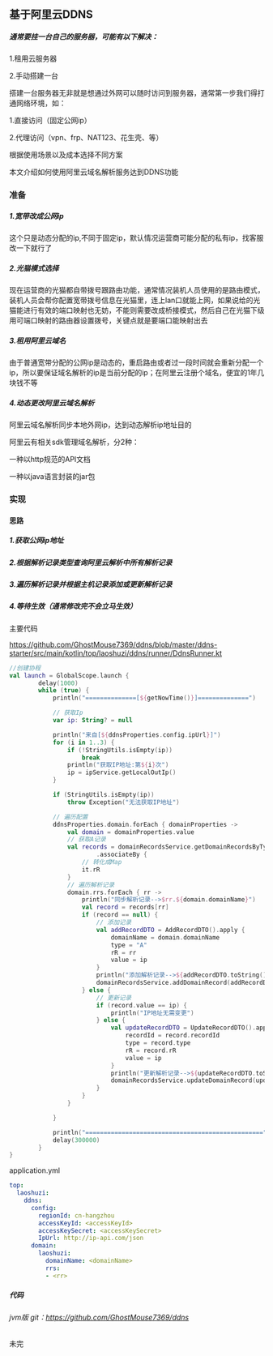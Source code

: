 ## 基于阿里云DDNS



##### 通常要挂一台自己的服务器，可能有以下解决：

1.租用云服务器

2.手动搭建一台

搭建一台服务器无非就是想通过外网可以随时访问到服务器，通常第一步我们得打通网络环境，如：

1.直接访问（固定公网ip）

2.代理访问（vpn、frp、NAT123、花生壳、等）

根据使用场景以及成本选择不同方案 

本文介绍如何使用阿里云域名解析服务达到DDNS功能



### 准备

##### 1.宽带改成公网ip

这个只是动态分配的ip,不同于固定ip，默认情况运营商可能分配的私有ip，找客服改一下就行了

##### 2.光猫模式选择

现在运营商的光猫都自带拨号跟路由功能，通常情况装机人员使用的是路由模式，装机人员会帮你配置宽带拨号信息在光猫里，连上lan口就能上网，如果说给的光猫能进行有效的端口映射也无妨，不能则需要改成桥接模式，然后自己在光猫下级用可端口映射的路由器设置拨号，关键点就是要端口能映射出去

##### 3.租用阿里云域名

由于普通宽带分配的公网ip是动态的，重启路由或者过一段时间就会重新分配一个ip，所以要保证域名解析的ip是当前分配的ip；在阿里云注册个域名，便宜的1年几块钱不等

##### 4.动态更改阿里云域名解析

阿里云域名解析同步本地外网ip，达到动态解析ip地址目的

阿里云有相关sdk管理域名解析，分2种：

一种以http规范的API文档

一种以java语言封装的jar包



### 实现

#### 思路

##### 1.获取公网ip地址

##### 2.根据解析记录类型查询阿里云解析中所有解析记录

##### 3.遍历解析记录并根据主机记录添加或更新解析记录

##### 4.等待生效（通常修改完不会立马生效）

主要代码

<https://github.com/GhostMouse7369/ddns/blob/master/ddns-starter/src/main/kotlin/top/laoshuzi/ddns/runner/DdnsRunner.kt> 

```kotlin
//创建协程
val launch = GlobalScope.launch {
        delay(1000)
        while (true) {
            println("==============[${getNowTime()}]==============")

            // 获取Ip
            var ip: String? = null

            println("来自[${ddnsProperties.config.ipUrl}]")
            for (i in 1..3) {
                if (!StringUtils.isEmpty(ip))
                    break
                println("获取IP地址:第${i}次")
                ip = ipService.getLocalOutIp()
            }

            if (StringUtils.isEmpty(ip))
                throw Exception("无法获取IP地址")

            // 遍历配置
            ddnsProperties.domain.forEach { domainProperties ->
                val domain = domainProperties.value
                // 获取A记录
                val records = domainRecordsService.getDomainRecordsByType(domain.domainName, "A")
                        .associateBy {
                    // 转化成Map
                    it.rR
                }
                // 遍历解析记录
                domain.rrs.forEach { rr ->
                    println("同步解析记录-->$rr.${domain.domainName}")
                    val record = records[rr]
                    if (record == null) {
                        // 添加记录
                        val addRecordDTO = AddRecordDTO().apply {
                            domainName = domain.domainName
                            type = "A"
                            rR = rr
                            value = ip
                        }
                        println("添加解析记录-->${addRecordDTO.toString()}")
                        domainRecordsService.addDomainRecord(addRecordDTO)
                    } else {
                        // 更新记录
                        if (record.value == ip) {
                            println("IP地址无需变更")
                        } else {
                            val updateRecordDTO = UpdateRecordDTO().apply {
                                recordId = record.recordId
                                type = record.type
                                rR = record.rR
                                value = ip
                            }
                            println("更新解析记录-->${updateRecordDTO.toString()}")
                            domainRecordsService.updateDomainRecord(updateRecordDTO)
                        }
                    }
                }

            }

            println("=================================================")
            delay(300000)
        }
}
```

application.yml 

```yaml
top:
  laoshuzi:
    ddns:
      config:
        regionId: cn-hangzhou
        accessKeyId: <accessKeyId>
        accessKeySecret: <accessKeySecret>
        IpUrl: http://ip-api.com/json
      domain:
        laoshuzi:
          domainName: <domainName>
          rrs:
          - <rr>
```



##### 代码

###### jvm版 git：<https://github.com/GhostMouse7369/ddns> 



未完
